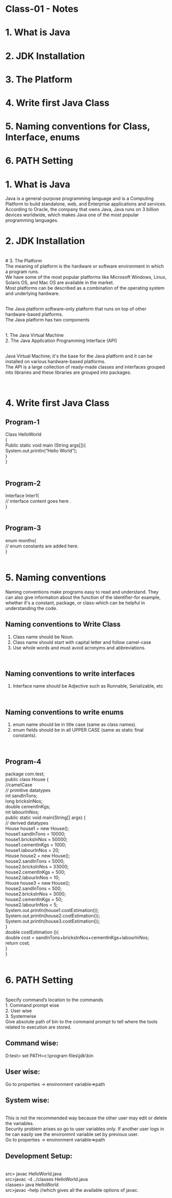 # Class-01 - Notes

# 1. What is Java
# 2. JDK Installation
# 3. The Platform
# 4. Write first Java Class
# 5. Naming conventions for Class, Interface, enums
# 6. PATH Setting


# 1. What is Java
 Java is a general-purpose programming language and is a Computing Platform to build standalone, web, and Enterprise applications and services.
 According to Oracle, the company that owns Java, Java runs on 3 billion devices worldwide, which makes Java one of the most popular programming languages.
<br />
   
# 2. JDK Installation
<br/> 
# 3. The Platform
<br> The meaning of platform is the hardware or software environment in which a program runs. 
<br> We have some of the most popular platforms like Microsoft Windows, Linux, Solaris OS, and Mac OS are available in the market. 
<br> Most platforms can be described as a combination of the operating system and underlying hardware. 

<br> The Java platform software-only platform that runs on top of other hardware-based platforms.
<br> The Java platform has two components

<br>      1.	The Java Virtual Machine
<br>      2.	The Java Application Programming Interface (API)

<br> Java Virtual Machine; it's the base for the Java platform and it can be installed on various hardware-based platforms.
<br> The API is a large collection of ready-made classes and interfaces grouped into libraries and these libraries are grouped into packages.

<br />

# 4. Write first Java Class
## Program-1

 Class HelloWorld <br>
{ <br>
 Public static void main (String args[]){ <br>
 System.out.println(“Hello World”); <br>
} <br>
 } <br>
<br />


## Program-2

 Interface Inter1{ <br>
   // interface content goes here .<br>
 } <br>
<br />


## Program-3
 enum months{ <br>
 // enum constants are added here.<br>
 }<br>
<br />

# 5. Naming conventions
 Naming conventions make programs easy to read and understand. They can also give information about the function of the identifier-for example, 
 whether it's a constant, package, or class-which can be helpful in understanding the code.
<br />
## Naming conventions to Write Class
 1.	Class name should be Noun. <br>
 2.	Class name should start with capital letter and follow camel-case <br>
 3.	Use whole words and must avoid acronyms and abbreviations. <br>
<br />

## Naming conventions to write interfaces <br>
 1.	Interface name should be Adjective such as Runnable, Serializable, etc <br>
<br />

## Naming conventions to write enums
 1.	enum name should be in title case (same as class names).<br>
 2.	enum fields should be in all UPPER CASE (same as static final constants).<br>
<br />

## Program-4
package com.test; <br>
public class House { <br>
//camelCase<br>
// primitive datatypes<br>
int sandInTons;<br>
long bricksInNos;<br>
double cementInKgs;<br>
 int labourInNos;<br>
 public static void main(String[] args) {<br>
 // derived datatypes<br>
 House house1  = new House();<br>
	house1.sandInTons = 10000;<br>
	house1.bricksInNos = 50000;<br>
	house1.cementInKgs = 1000;<br>
	house1.labourInNos = 20;<br>
 House house2 = new House();<br>
   house2.sandInTons = 5000;<br>
 	house2.bricksInNos = 33000;<br>
	  house2.cementInKgs = 500;<br>
	  house2.labourInNos = 10;<br>
   House house3 = new House();<br>
   house2.sandInTons = 500;<br>
   house2.bricksInNos = 3000;<br>
	  house2.cementInKgs = 50;<br>
	  house2.labourInNos = 5;<br>
  System.out.println(house1.costEstimation());<br>
  System.out.println(house2.costEstimation());<br>
  System.out.println(house3.costEstimation());<br>
 	}<br>
 double costEstimation (){<br>
 double cost = sandInTons+bricksInNos+cementInKgs+labourInNos;<br>
 return cost;<br>
	}<br>
 }<br>
<br />

# 6. PATH Setting
<br> Specify command’s location to the commands
<br> 1.	Command prompt wise
<br> 2.	User wise 
<br> 3.	Systemwise
<br> Give absolute path of bin to the command prompt to tell where the tools related to execution are stored.

## Command wise:
 D:test> set PATH=c:\\program files\jdk\bin

## User wise:
Go to properties -> environment variable=>path 

## System wise:
<br> This is not the recommended way because the other user may edit or delete the variables. 
<br> Security problem arises so go to user variables only. If another user logs in he can easily see the environmnt variable set by previous user.
<br> Go to properties -> environment variable=>path 

## Development Setup:
<br> src> javac HelloWorld.java
<br> src>javac -d ../classes HelloWorld.java
<br> classes> java HelloWorld
<br> src>javac –help //which gives all the available options of javac.

<br />
  
